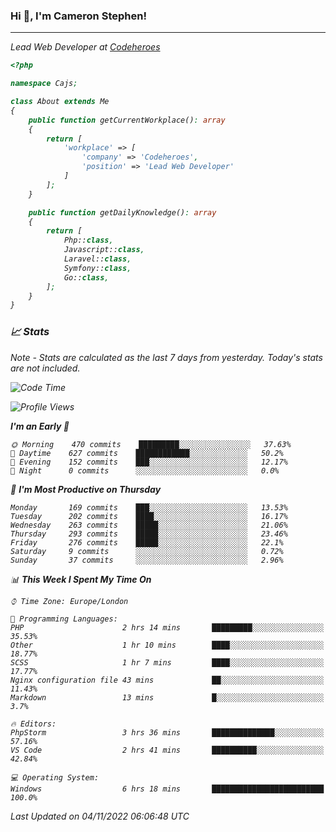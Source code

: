 ### Hi 👋, I'm Cameron Stephen!
<hr>
<p><em>Lead Web Developer at <a href="https://codeheroes.co.uk">Codeheroes</a></p>


```php
<?php

namespace Cajs;

class About extends Me
{
    public function getCurrentWorkplace(): array
    {
        return [
            'workplace' => [
                'company' => 'Codeheroes',
                'position' => 'Lead Web Developer'
            ]
        ];
    }

    public function getDailyKnowledge(): array
    {
        return [
            Php::class,
            Javascript::class,
            Laravel::class,
            Symfony::class,
            Go::class,
        ];
    }
}
```

### 📈 Stats
<p><em>Note - Stats are calculated as the last 7 days from yesterday. Today's stats are not included.</em></p>


<!--START_SECTION:waka-->
![Code Time](http://img.shields.io/badge/Code%20Time-3%2C191%20hrs%205%20mins-blue)

![Profile Views](http://img.shields.io/badge/Profile%20Views-0-blue)

**I'm an Early 🐤** 

```text
🌞 Morning    470 commits    █████████░░░░░░░░░░░░░░░░   37.63% 
🌆 Daytime    627 commits    ████████████░░░░░░░░░░░░░   50.2% 
🌃 Evening    152 commits    ███░░░░░░░░░░░░░░░░░░░░░░   12.17% 
🌙 Night      0 commits      ░░░░░░░░░░░░░░░░░░░░░░░░░   0.0%

```
📅 **I'm Most Productive on Thursday** 

```text
Monday       169 commits    ███░░░░░░░░░░░░░░░░░░░░░░   13.53% 
Tuesday      202 commits    ████░░░░░░░░░░░░░░░░░░░░░   16.17% 
Wednesday    263 commits    █████░░░░░░░░░░░░░░░░░░░░   21.06% 
Thursday     293 commits    █████░░░░░░░░░░░░░░░░░░░░   23.46% 
Friday       276 commits    █████░░░░░░░░░░░░░░░░░░░░   22.1% 
Saturday     9 commits      ░░░░░░░░░░░░░░░░░░░░░░░░░   0.72% 
Sunday       37 commits     ░░░░░░░░░░░░░░░░░░░░░░░░░   2.96%

```


📊 **This Week I Spent My Time On** 

```text
⌚︎ Time Zone: Europe/London

💬 Programming Languages: 
PHP                      2 hrs 14 mins       █████████░░░░░░░░░░░░░░░░   35.53% 
Other                    1 hr 10 mins        ████░░░░░░░░░░░░░░░░░░░░░   18.77% 
SCSS                     1 hr 7 mins         ████░░░░░░░░░░░░░░░░░░░░░   17.77% 
Nginx configuration file 43 mins             ██░░░░░░░░░░░░░░░░░░░░░░░   11.43% 
Markdown                 13 mins             █░░░░░░░░░░░░░░░░░░░░░░░░   3.7%

🔥 Editors: 
PhpStorm                 3 hrs 36 mins       ██████████████░░░░░░░░░░░   57.16% 
VS Code                  2 hrs 41 mins       ██████████░░░░░░░░░░░░░░░   42.84%

💻 Operating System: 
Windows                  6 hrs 18 mins       █████████████████████████   100.0%

```


 Last Updated on 04/11/2022 06:06:48 UTC
<!--END_SECTION:waka-->
